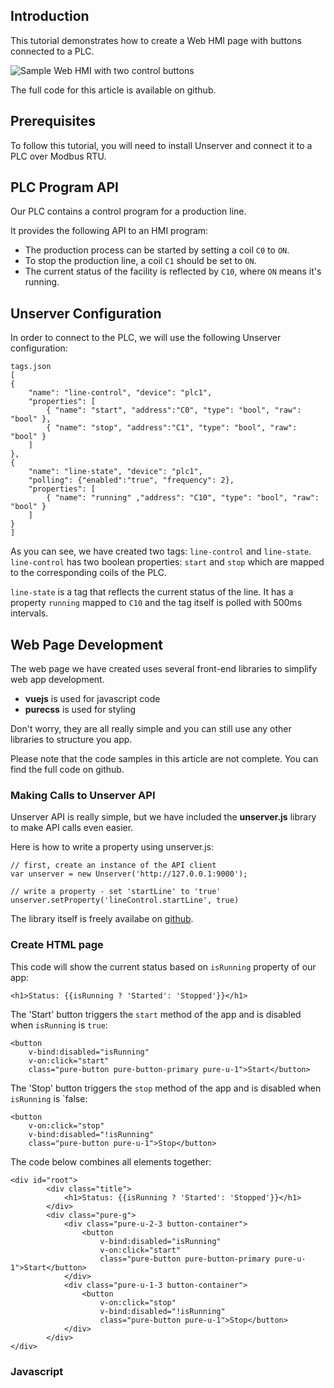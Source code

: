## Introduction
This tutorial demonstrates how to create a Web HMI page with buttons connected
to a PLC.

![Sample Web HMI with two control buttons](https://s3.amazonaws.com/unserver-blog-media/hmi-with-unserver-buttons/web-page.png)

The full code for this article is available on github.

## Prerequisites

To follow this tutorial, you will need to install Unserver and connect it to a PLC over Modbus RTU.

## PLC Program API

Our PLC contains a control program for a production line.

It provides the following API to an HMI program:

- The production process can be started by setting a coil `C0` to `ON`.
- To stop the production line, a coil `C1` should be set to `ON`.
- The current status of the facility is reflected by `C10`, where `ON` means it's running.

## Unserver Configuration

In order to connect to the PLC, we will use the following Unserver configuration:

    tags.json
    [
    { 
        "name": "line-control", "device": "plc1", 
        "properties": [
            { "name": "start", "address":"C0", "type": "bool", "raw": "bool" },
            { "name": "stop", "address":"C1", "type": "bool", "raw": "bool" }
        ]
    },
    {
        "name": "line-state", "device": "plc1",
        "polling": {"enabled":"true", "frequency": 2},
        "properties": [
            { "name": "running" ,"address": "C10", "type": "bool", "raw": "bool" }
        ]
    }
    ]

As you can see, we have created two tags: `line-control` and `line-state`. 
`line-control` has two boolean properties: `start` and `stop` which are mapped to the corresponding coils of the PLC.

`line-state` is a tag that reflects the current status of the line. It has a property `running` mapped to `C10` and the tag itself is polled with 500ms intervals.

## Web Page Development
The web page we have created uses several front-end libraries to simplify web app development.

- __vuejs__ is used for javascript code
- __purecss__ is used for styling

Don't worry, they are all really simple and you can still use any other libraries to structure you app.

Please note that the code samples in this article are not complete. You can find the full code on github. 

### Making Calls to Unserver API
Unserver API is really simple, but we have included the __unserver.js__ library to make API calls even easier.

Here is how to write a property using unserver.js:

    // first, create an instance of the API client
    var unserver = new Unserver('http://127.0.0.1:9000');
    
    // write a property - set 'startLine' to 'true'
    unserver.setProperty('lineControl.startLine', true)

The library itself is freely availabe on [github](https://github.com/UnserverCode/unserverjs).

### Create HTML page
This code will show the current status based on `isRunning` property of our app:

    <h1>Status: {{isRunning ? 'Started': 'Stopped'}}</h1>

The 'Start' button triggers the `start` method of the app and is disabled when `isRunning` is `true`:

    <button 
        v-bind:disabled="isRunning" 
        v-on:click="start"
        class="pure-button pure-button-primary pure-u-1">Start</button>

The 'Stop' button triggers the `stop` method of the app and is disabled when `isRunning` is `false:

    <button 
        v-on:click="stop"
        v-bind:disabled="!isRunning" 
        class="pure-button pure-u-1">Stop</button>

The code below combines all elements together:

    <div id="root">
            <div class="title">
                <h1>Status: {{isRunning ? 'Started': 'Stopped'}}</h1>
            </div>
            <div class="pure-g">
                <div class="pure-u-2-3 button-container">
                    <button 
                        v-bind:disabled="isRunning" 
                        v-on:click="start"
                        class="pure-button pure-button-primary pure-u-1">Start</button>
                </div>
                <div class="pure-u-1-3 button-container">
                    <button 
                        v-on:click="stop"
                        v-bind:disabled="!isRunning" 
                        class="pure-button pure-u-1">Stop</button>
                </div>
            </div>
    </div>

### Javascript
